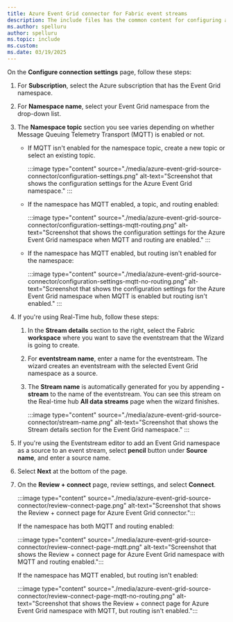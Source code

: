 ```yaml
---
title: Azure Event Grid connector for Fabric event streams
description: The include files has the common content for configuring an Azure Event Grid connector for Fabric event streams and Real-Time hub. 
ms.author: spelluru
author: spelluru
ms.topic: include
ms.custom:
ms.date: 03/19/2025
---
```


On the **Configure connection settings** page, follow these steps:

1. For **Subscription**, select the Azure subscription that has the Event Grid namespace. 
1. For **Namespace name**, select your Event Grid namespace from the drop-down list. 
1. The **Namespace topic** section you see varies depending on whether Message Queuing Telemetry Transport (MQTT) is enabled or not. 
    - If MQTT isn't enabled for the namespace topic, create a new topic or select an existing topic. 

        :::image type="content" source="./media/azure-event-grid-source-connector/configuration-settings.png" alt-text="Screenshot that shows the configuration settings for the Azure Event Grid namespace." :::
    - If the namespace has MQTT enabled, a topic, and routing enabled: 

        :::image type="content" source="./media/azure-event-grid-source-connector/configuration-settings-mqtt-routing.png" alt-text="Screenshot that shows the configuration settings for the Azure Event Grid namespace when MQTT and routing are enabled." :::
    - If the namespace has MQTT enabled, but routing isn't enabled for the namespace:
    
        :::image type="content" source="./media/azure-event-grid-source-connector/configuration-settings-mqtt-no-routing.png" alt-text="Screenshot that shows the configuration settings for the Azure Event Grid namespace when MQTT is enabled but routing isn't enabled." :::
1. If you're using Real-Time hub, follow these steps:
    1. In the **Stream details** section to the right, select the Fabric **workspace** where you want to save the eventstream that the Wizard is going to create.
    1. For **eventstream name**, enter a name for the eventstream. The wizard creates an eventstream with the selected Event Grid namespace as a source.
    1. The **Stream name** is automatically generated for you by appending **-stream** to the name of the eventstream. You can see this stream on the Real-time hub **All data streams** page when the wizard finishes.  

        :::image type="content" source="./media/azure-event-grid-source-connector/stream-name.png" alt-text="Screenshot that shows the Stream details section for the Event Grid namespace." :::             
1. If you're using the Eventstream editor to add an Event Grid namespace as a source to an event stream, select **pencil** button under **Source name**, and enter a source name. 
1. Select **Next** at the bottom of the page.
1. On the **Review + connect** page, review settings, and select **Connect**.

    :::image type="content" source="./media/azure-event-grid-source-connector/review-connect-page.png" alt-text="Screenshot that shows the Review + connect page for Azure Event Grid connector.":::        

    If the namespace has both MQTT and routing enabled:

    :::image type="content" source="./media/azure-event-grid-source-connector/review-connect-page-mqtt.png" alt-text="Screenshot that shows the Review + connect page for Azure Event Grid namespace with MQTT and routing enabled.":::        

    If the namespace has MQTT enabled, but routing isn't enabled:

    :::image type="content" source="./media/azure-event-grid-source-connector/review-connect-page-mqtt-no-routing.png" alt-text="Screenshot that shows the Review + connect page for Azure Event Grid namespace with MQTT, but routing isn't enabled.":::            
